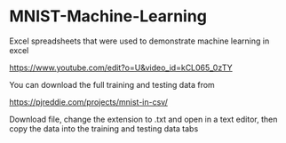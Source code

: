 # MNIST-Machine-Learning

Excel spreadsheets that were used to demonstrate machine learning in excel

https://www.youtube.com/edit?o=U&video_id=kCL065_0zTY

You can download the full training and testing data from

https://pjreddie.com/projects/mnist-in-csv/

Download file, change the extension to .txt and open in a text editor, then copy the data into the training and testing data tabs
